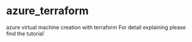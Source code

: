 # azure_terraform
azure virtual machine creation with terraform
For detail explaining please find the tutorial`
